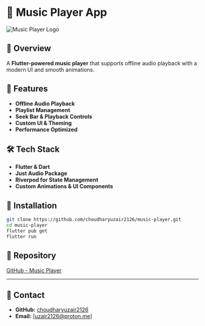 # 🎵 Music Player App

![Music Player Logo](https://your-logo-url.com)

## 📌 Overview
A **Flutter-powered music player** that supports offline audio playback with a modern UI and smooth animations.

## 🚀 Features
- **Offline Audio Playback**
- **Playlist Management**
- **Seek Bar & Playback Controls**
- **Custom UI & Theming**
- **Performance Optimized**

## 🛠 Tech Stack
- **Flutter & Dart**
- **Just Audio Package**
- **Riverpod for State Management**
- **Custom Animations & UI Components**

## 🔧 Installation
```sh
git clone https://github.com/choudharyuzair2126/music-player.git
cd music-player
flutter pub get
flutter run
```

## 🔗 Repository
[GitHub - Music Player](https://github.com/choudharyuzair2126/music-player)

---

## 📢 Contact
- **GitHub:** [choudharyuzair2126](https://github.com/choudharyuzair2126)
- **Email:** [uzair2126@proton.me]

